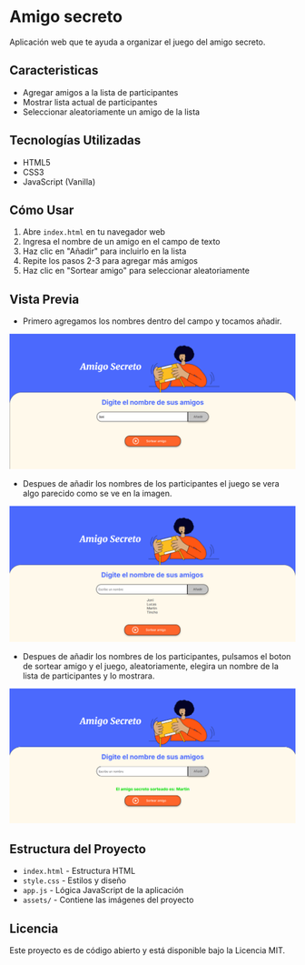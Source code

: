 # Amigo secreto
Aplicación web que te ayuda a organizar el juego del amigo secreto.

## Caracteristicas
- Agregar amigos a la lista de participantes
- Mostrar lista actual de participantes
- Seleccionar aleatoriamente un amigo de la lista

## Tecnologías Utilizadas

- HTML5
- CSS3
- JavaScript (Vanilla)

## Cómo Usar

1. Abre `index.html` en tu navegador web
2. Ingresa el nombre de un amigo en el campo de texto
3. Haz clic en "Añadir" para incluirlo en la lista
4. Repite los pasos 2-3 para agregar más amigos
5. Haz clic en "Sortear amigo" para seleccionar aleatoriamente

## Vista Previa

- Primero agregamos los nombres dentro del campo y tocamos añadir.

![Vista previa de Amigo Secreto](assets/Imagen%20ejemplo%201.png)

- Despues de añadir los nombres de los participantes el juego se vera algo parecido como se ve en la imagen.

![Vista previa de Amigo Secreto](assets/Imagen%20ejemplo%202.png)

- Despues de añadir los nombres de los participantes, pulsamos el boton de sortear amigo y el juego, aleatoriamente, elegira un nombre de la lista de participantes y lo mostrara.

![Vista previa de Amigo Secreto](assets/Imagen%20ejemplo%203.png)

## Estructura del Proyecto

- `index.html` - Estructura HTML
- `style.css` - Estilos y diseño
- `app.js` - Lógica JavaScript de la aplicación
- `assets/` - Contiene las imágenes del proyecto

## Licencia

Este proyecto es de código abierto y está disponible bajo la Licencia MIT.